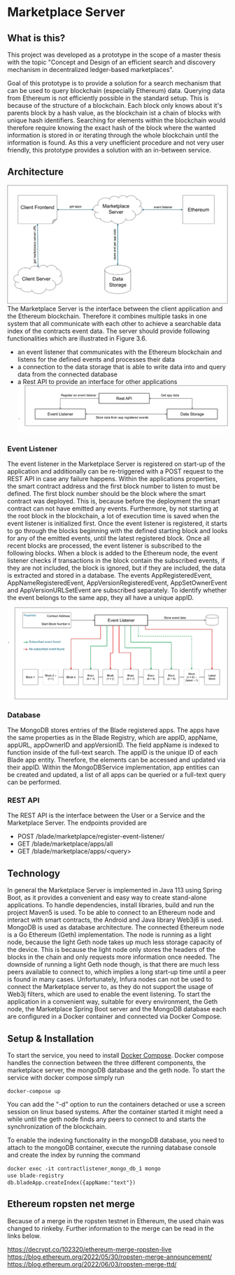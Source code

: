 # Marketplace Server

## What is this?
This project was developed as a prototype in the scope of a master thesis with the topic "Concept and Design of an efficient search and discovery mechanism in decentralized ledger-based marketplaces". 

Goal of this prototype is to provide a solution for a search mechanism that can be used to query blockchain (especially Ethereum) data. Querying data from Ethereum is not efficiently  possible in the standard setup. This is because of the structure of a blockchain. Each block only knows about it's parents block by a hash value, as the blockchain ist a chain of blocks with unique hash identifiers. 
Searching for elements within the blockchain would therefore require knowing the exact hash of the block where the wanted information is stored in or iterating through the whole blockchain until the information is found. 
As this a very unefficient procedure and not very user friendly, this prototype provides a solution with an in-between service. 

## Architecture 

![System Architecture](assets/system_architecture_v1.png)
The Marketplace Server is the interface between the client application and the Ethereum blockchain.
Therefore it combines multiple tasks in one system that all communicate with each other to achieve a searchable data index of the contracts event data. The server should provide following functionalities which are illustrated in Figure 3.6.
- an event listener that communicates with the Ethereum blockchain and listens for the
defined events and processes their data
- a connection to the data storage that is able to write data into and query data from the
connected database
- a Rest API to provide an interface for other applications
![Marketplace Server Components](assets/marketplace_server_components_details.png)

### Event Listener

The event listener in the Marketplace Server is registered on start-up of the application and additionally can be re-triggered with a POST request to the REST API in case any failure happens. Within the applications properties, the smart contract address and the first block number to listen to must be defined. The first block number should be the block where the smart contract was deployed. This is, because before the deployment the smart contract can not have emitted any events. Furthermore, by not starting at the root block in the blockchain, a lot of execution time is saved when the event listener is initialized first. Once the event listener is registered, it starts to go through the blocks beginning with the defined starting block and looks for any of the emitted events, until the latest registered block. Once all recent blocks are processed, the event listener is subscribed to the following blocks. When a block is added to the Ethereum node, the event listener checks if transactions in the block contain the subscribed events, if they are not included, the block is ignored, but if they are included, the data is extracted and stored in a database. The events AppRegisteredEvent, AppNameRegisteredEvent,
AppVersionRegisteredEvent, AppSetOwnerEvent and AppVersionURLSetEvent are
subscribed separately. To identify whether the event belongs to the same app, they all have a unique appID.

![Event Processing](assets/Event_Listener_Functionality.png)

### Database

The MongoDB stores entries of the Blade registered apps. The apps have the same properties as in the Blade Registry, which are appID, appName, appURL, appOwnerID and appVersionID.
The field appName is indexed to function inside of the full-text search. The appID is the unique ID of each Blade app entity. Therefore, the elements can be accessed and updated via their appID. Within the MongoDBService implementation, app entities can be created and updated, a list of all apps can be queried or a full-text query can be performed.

### REST API

The REST API is the interface between the User or a Service and the Marketplace Server. The endpoints provided are 
- POST /blade/marketplapce/register-event-listener/
- GET /blade/marketplace/apps/all
- GET /blade/marketplace/apps/\<query\>

## Technology

In general the Marketplace Server is implemented in Java 113 using Spring Boot, as it provides a convenient and easy way to create stand-alone applications. To handle dependencies, install libraries, build and run the project Maven5 is used. To be able to connect to an Ethereum node and interact with smart contracts, the Android and Java library Web3j6 is used. MongoDB is used as database architecture. The connected Ethereum node is a Go Ethereum (Geth) implementation. The node is running as a light node, because the light Geth node takes up much less storage capacity of the device. This is because the light node only stores the headers of the blocks in the chain and only requests more information once needed. The downside of running a light Geth node though, is that there are much less peers available to connect to, which implies a long start-up time until a peer is found in many cases. Unfortunately, Infura nodes can not be used to connect the Marketplace server to, as they do not support the usage of Web3j filters, which are used to enable the event listening.
To start the application in a convenient way, suitable for every environment, the Geth node, the Marketplace Spring Boot server and the MongoDB database each are configured in a Docker container and connected via Docker Compose.

## Setup & Installation
To start the service, you need to install [Docker Compose](https://docs.docker.com/compose/).
Docker compose handles the connection between the three different components, the marketplace server, the mongoDB database and the geth node. 
To start the service with docker compose simply run 
```
docker-compose up
```
You can add the "-d" option to run the containers detached or use a screen session on linux based systems.
After the container started it might need a while until the geth node finds any peers to connect to and starts the synchronization of the blockchain. 

To enable the indexing functionality in the mongoDB database, you need to attach to the mongoDB container, execute the running database console  and create the index by running the command 
```
docker exec -it contractlistener_mongo_db_1 mongo
use blade-registry
db.bladeApp.createIndex({appName:"text"})
```

## Ethereum ropsten net merge

Because of a merge in the ropsten testnet in Ethereum, the used chain was changed to rinkeby. Further information to the merge can be read in the links below.

https://decrypt.co/102320/ethereum-merge-ropsten-live
https://blog.ethereum.org/2022/05/30/ropsten-merge-announcement/
https://blog.ethereum.org/2022/06/03/ropsten-merge-ttd/

